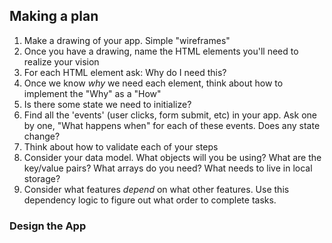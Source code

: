 ## Making a plan
1) Make a drawing of your app. Simple "wireframes"
2) Once you have a drawing, name the HTML elements you'll need to realize your vision
3) For each HTML element ask: Why do I need this?
4) Once we know _why_ we need each element, think about how to implement the "Why" as a "How"
5) Is there some state we need to initialize?
6) Find all the 'events' (user clicks, form submit, etc) in your app. Ask one by one, "What happens when" for each of these events. Does any state change?
7) Think about how to validate each of your steps
8) Consider your data model. What objects will you be using? What are the key/value pairs? What arrays do you need? What needs to live in local storage?
9) Consider what features _depend_ on what other features. Use this dependency logic to figure out what order to complete tasks.

### Design the App
<!-- Using HTML and CSS, design the look and feel of the guessing game. At a minimum you will need:

Page layout (title, header, etc.)
Explain the rules to the user -->
<!-- An input of type number for specifying the guess -->
<!-- A button to click to submit the guess -->
<!-- Display of number of tries remaining
Display of guess too high or too low
Display of lose and win result -->
